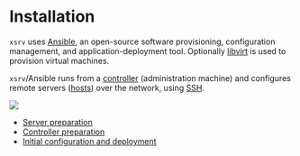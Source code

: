 # Installation

`xsrv` uses [Ansible](https://en.wikipedia.org/wiki/Ansible_(software)), an open-source software provisioning, configuration management, and application-deployment tool. Optionally [libvirt](appendices/virt-manager.md) is used to provision virtual machines.

`xsrv`/Ansible runs from a [controller](installation/controller-preparation.md) (administration machine) and configures remote servers ([hosts](server-preparation.md)) over the network, using [SSH](https://en.wikipedia.org/wiki/Secure_Shell).
 
![](ansible-diagram.png)

- [Server preparation](installation/server-preparation.md)
- [Controller preparation](installation/controller-preparation.md)
- [Initial configuration and deployment](installation/first-project.md)
